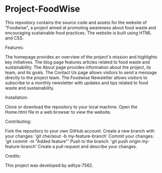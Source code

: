 # Project-FoodWise
This repository contains the source code and assets for the website of "Foodwise", a project aimed at promoting awareness about food waste and encouraging sustainable food practices. The website is built using HTML and CSS.

Features:

The homepage provides an overview of the project's mission and highlights key initiatives.
The blog page features articles related to food waste and sustainability.
The About page provides information about the project, its team, and its goals.
The Contact Us page allows visitors to send a message directly to the project team.
The Foodwise Newsletter allows visitors to subscribe to a monthly newsletter with updates and tips related to food waste and sustainability.

Installation:

Clone or download the repository to your local machine.
Open the Home.html file in a web browser to view the website.

Contributing:

Fork the repository to your own GitHub account.
Create a new branch with your changes: 'git checkout -b my-feature-branch'
Commit your changes: 'git commit -m "Added feature"'
Push to the branch: 'git push origin my-feature-branch'
Create a pull request and describe your changes.

Credits:

This project was developed by aditya-7562.
